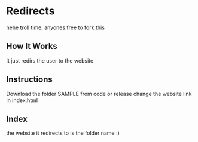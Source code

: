# Redirects
hehe troll time, anyones free to fork this

## How It Works
It just redirs the user to the website

## Instructions
Download the folder SAMPLE from code or release
change the website link in index.html

## Index
the website it redirects to is the folder name :)

